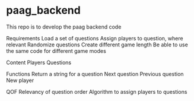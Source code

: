 # paag_backend
This repo is to develop the paag backend code


Requirements
Load a set of questions
Assign players to question, where relevant
Randomize questions
Create different game length
Be able to use the same code for different game modes

Content
Players
Questions

Functions
Return a string for a question
Next question
Previous question
New player

QOF
Relevancy of question order
Algorithm to assign players to questions
